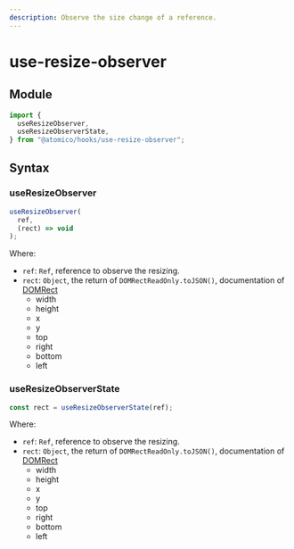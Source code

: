 ```yaml
---
description: Observe the size change of a reference.
---
```


# use-resize-observer

## Module

```javascript
import {
  useResizeObserver,
  useResizeObserverState,
} from "@atomico/hooks/use-resize-observer";
```

## Syntax

### useResizeObserver

```javascript
useResizeObserver(
  ref,
  (rect) => void
);
```

Where:

* `ref`: `Ref`, reference to observe the resizing.
* `rect`: `Object`, the return of `DOMRectReadOnly.toJSON()`, documentation of [DOMRect](https://developer.mozilla.org/en-US/docs/Web/API/DOMRectReadOnly)
  * width
  * height
  * x
  * y
  * top
  * right
  * bottom
  * left

### useResizeObserverState

```javascript
const rect = useResizeObserverState(ref);
```

Where:

* `ref`: `Ref`, reference to observe the resizing.
* `rect`: `Object`, the return of `DOMRectReadOnly.toJSON()`, documentation of [DOMRect](https://developer.mozilla.org/en-US/docs/Web/API/DOMRectReadOnly)
  * width
  * height
  * x
  * y
  * top
  * right
  * bottom
  * left

